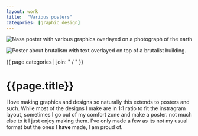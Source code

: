 ```yaml
---
layout: work
title:  "Various posters"
categories: [graphic design]
---
```


<div id="column1_6">
	<p><img src="/media/images/posters/nasa_poster.png" class="zoom" alt="Nasa poster with various graphics overlayed on a photograph of the earth"></p>
	<p><img src="/media/images/posters/brutalism_poster.png" class="zoom" alt="Poster about brutalism with text overlayed on top of a brutalist building."></p>
</div>

<div id="column6_13">
	<span id="projectCats">{{ page.categories | join: " / " }}</span>
	<h1>{{page.title}}</h1>
	<p>I love making graphics and designs so naturally this extends to posters and such. While most of the designs I make are in 1:1 ratio to fit the instragram layout, sometimes I go out of my comfort zone and make a poster. not much else to it I just enjoy making them. I've only made a few as its not my usual format but the ones I <b>have</b> made, I am proud of.</p>
</div>
